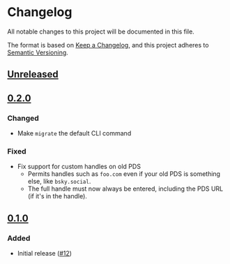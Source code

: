 # Changelog

All notable changes to this project will be documented in this file.

The format is based on [Keep a Changelog](https://keepachangelog.com/en/1.0.0/),
and this project adheres to [Semantic Versioning](https://semver.org/spec/v2.0.0.html).

## [Unreleased]

## [0.2.0]

### Changed

- Make `migrate` the default CLI command

### Fixed

- Fix support for custom handles on old PDS
  - Permits handles such as `foo.com` even if your old PDS is something else, like `bsky.social`.
  - The full handle must now always be entered, including the PDS URL (if it's in the handle).

## [0.1.0]

### Added

- Initial release ([#12](https://github.com/rekmarks/bluesky-account-migrator/pull/12))

[Unreleased]: https://github.com/rekmarks/bluesky-account-migrator.git/compare/v0.2.0...HEAD
[0.2.0]: https://github.com/rekmarks/bluesky-account-migrator.git/compare/v0.1.0...v0.2.0
[0.1.0]: https://github.com/rekmarks/bluesky-account-migrator.git/releases/tag/v0.1.0
